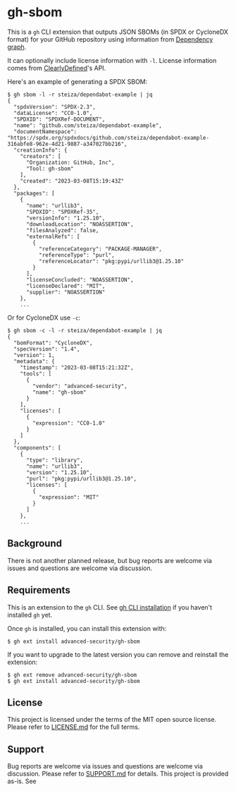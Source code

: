 # gh-sbom

This is a `gh` CLI extension that outputs JSON SBOMs (in SPDX or CycloneDX format) for your GitHub repository using information from [Dependency graph](https://docs.github.com/en/code-security/supply-chain-security/understanding-your-software-supply-chain/about-the-dependency-graph).

It can optionally include license information with `-l`. License information comes from [ClearlyDefined](https://clearlydefined.io/)'s API.

Here's an example of generating a SPDX SBOM:
```
$ gh sbom -l -r steiza/dependabot-example | jq
{
  "spdxVersion": "SPDX-2.3",
  "dataLicense": "CC0-1.0",
  "SPDXID": "SPDXRef-DOCUMENT",
  "name": "github.com/steiza/dependabot-example",
  "documentNamespace": "https://spdx.org/spdxdocs/github.com/steiza/dependabot-example-316abfe8-962e-4d21-9887-a347027bb216",
  "creationInfo": {
    "creators": [
      "Organization: GitHub, Inc",
      "Tool: gh-sbom"
    ],
    "created": "2023-03-08T15:19:43Z"
  },
  "packages": [
    {
      "name": "urllib3",
      "SPDXID": "SPDXRef-35",
      "versionInfo": "1.25.10",
      "downloadLocation": "NOASSERTION",
      "filesAnalyzed": false,
      "externalRefs": [
        {
          "referenceCategory": "PACKAGE-MANAGER",
          "referenceType": "purl",
          "referenceLocator": "pkg:pypi/urllib3@1.25.10"
        }
      ],
      "licenseConcluded": "NOASSERTION",
      "licenseDeclared": "MIT",
      "supplier": "NOASSERTION"
    },
    ...
```

Or for CycloneDX use `-c`:
```
$ gh sbom -c -l -r steiza/dependabot-example | jq
{
  "bomFormat": "CycloneDX",
  "specVersion": "1.4",
  "version": 1,
  "metadata": {
    "timestamp": "2023-03-08T15:21:32Z",
    "tools": [
      {
        "vendor": "advanced-security",
        "name": "gh-sbom"
      }
    ],
    "licenses": [
      {
        "expression": "CC0-1.0"
      }
    ]
  },
  "components": [
    {
      "type": "library",
      "name": "urllib3",
      "version": "1.25.10",
      "purl": "pkg:pypi/urllib3@1.25.10",
      "licenses": [
        {
          "expression": "MIT"
        }
      ]
    },
    ...
```

## Background

There is not another planned release, but bug reports are welcome via issues and questions are welcome via discussion.

## Requirements

This is an extension to the `gh` CLI. See [gh CLI installation](https://github.com/cli/cli#installation) if you haven't installed `gh` yet.

Once `gh` is installed, you can install this extension with:
```
$ gh ext install advanced-security/gh-sbom
```

If you want to upgrade to the latest version you can remove and reinstall the extension:
```
$ gh ext remove advanced-security/gh-sbom
$ gh ext install advanced-security/gh-sbom
```

## License

This project is licensed under the terms of the MIT open source license. Please refer to [LICENSE.md](./LICENSE.md) for the full terms.

## Support

Bug reports are welcome via issues and questions are welcome via discussion. Please refer to [SUPPORT.md](./SUPPORT.md) for details.
This project is provided as-is. See

